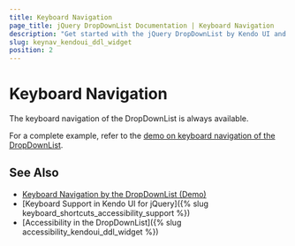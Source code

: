 ```yaml
---
title: Keyboard Navigation
page_title: jQuery DropDownList Documentation | Keyboard Navigation
description: "Get started with the jQuery DropDownList by Kendo UI and learn about the accessibility support it provides through its keyboard navigation functionality."
slug: keynav_kendoui_ddl_widget
position: 2
---
```


# Keyboard Navigation

The keyboard navigation of the DropDownList is always available.

For a complete example, refer to the [demo on keyboard navigation of the DropDownList](https://demos.telerik.com/kendo-ui/dropdownlist/keyboard-navigation).

## See Also

* [Keyboard Navigation by the DropDownList (Demo)](https://demos.telerik.com/kendo-ui/dropdownlist/keyboard-navigation)
* [Keyboard Support in Kendo UI for jQuery]({% slug keyboard_shortcuts_accessibility_support %})
* [Accessibility in the DropDownList]({% slug accessibility_kendoui_ddl_widget %})
